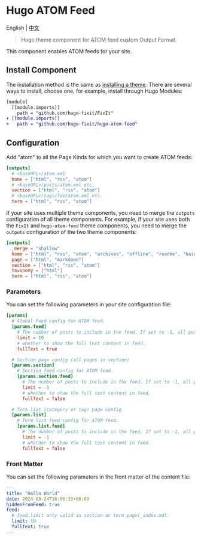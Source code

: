 # Hugo ATOM Feed

English | [中文](/README.md)

> Hugo theme component for ATOM feed custom Output Format.

This component enables ATOM feeds for your site.

## Install Component

The installation method is the same as [installing a theme](https://fixit.lruihao.cn/documentation/installation/). There are several ways to install, choose one, for example, install through Hugo Modules:

```diff
[module]
  [[module.imports]]
    path = "github.com/hugo-fixit/FixIt"
+ [[module.imports]]
+   path = "github.com/hugo-fixit/hugo-atom-feed"
```

## Configuration

Add "atom" to all the Page Kinds for which you want to create ATOM feeds:

```toml
[outputs]
  # <baseURL>/atom.xml
  home = ["html", "rss", "atom"]
  # <baseURL>/posts/atom.xml etc.
  section = ["html", "rss", "atom"]
  # <baseURL>/tags/foo/atom.xml etc.
  term = ["html", "rss", "atom"]
```

If your site uses multiple theme components, you need to merge the `outputs` configuration of all theme components. For example, if your site uses both the `FixIt` and `hugo-atom-feed` theme components, you need to merge the `outputs` configuration of the two theme components:

```toml
[outputs]
  _merge = "shallow"
  home = ["html", "rss", "atom", "archives", "offline", "readme", "baidu_urls", "search"]
  page = ["html", "markdown"]
  section = ["html", "rss", "atom"]
  taxonomy = ["html"]
  term = ["html", "rss", "atom"]
```

### Parameters

You can set the following parameters in your site configuration file:

```toml
[params]
  # Global Feed config for ATOM feed.
  [params.feed]
    # The number of posts to include in the feed. If set to -1, all posts.
    limit = 10
    # whether to show the full text content in feed.
    fullText = true

  # Section page config (all pages in section)
  [params.section]
    # Section feed config for ATOM feed.
    [params.section.feed]
      # The number of posts to include in the feed. If set to -1, all posts.
      limit = -1
      # whether to show the full text content in feed.
      fullText = false

  # Term list (category or tag) page config
  [params.list]
    # Term list feed config for ATOM feed.
    [params.list.feed]
      # The number of posts to include in the feed. If set to -1, all posts.
      limit = -1
      # whether to show the full text content in feed.
      fullText = false
```

### Front Matter

You can set the following parameters in the front matter of the content file:

```yaml
---
title: "Hello World"
date: 2024-08-24T16:06:33+08:00
hiddenFromFeed: true
feed:
  # feed.limit only valid in section or term page(_index.md).
  limit: 10
  fullText: true
---
```
